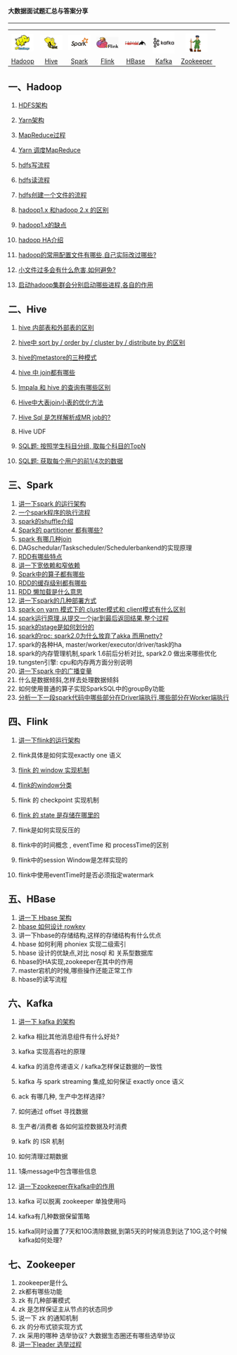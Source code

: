 #### 大数据面试题汇总与答案分享

------

<table>
    <tr>
     <th><img width="50px" src="./pictures/hadoop.jpg"></th>
     <th><img width="50px" src="./pictures/hive.jpg"></th>
     <th><img width="50px" src="./pictures/spark.jpg"></th>
     <th><img width="50px" src="./pictures/flink.png"></th>
     <th><img width="50px" src="./pictures/hbase.png"></th>
     <th><img width="50px" src="./pictures/kafka.png"></th>
     <th><img width="50px" src="./pictures/zookeeper.jpg"></th>
    </tr>
<tr>
  <td align="center"><a href="#一hadoop">Hadoop</a></td>
  <td align="center"><a href="#二hive">Hive</a></td>
  <td align="center"><a href="#三spark">Spark</a></td>
  <td align="center"><a href="#四flink">Flink</a></td>
  <td align="center"><a href="#五hbase">HBase</a></td>
  <td align="center"><a href="#六kafka">Kafka</a></td>
  <td align="center"><a href="#七zookeeper">Zookeeper</a></td>
</tr>
    </table>


## 一、Hadoop

1. [HDFS架构](./docs/HDFS架构.md)

2. [Yarn架构](./docs/Yarn架构.md)

3. [MapReduce过程](./docs/MapReduce过程.md)

4. [Yarn 调度MapReduce](./docs/Yarn调度MapReduce.md)

5. [hdfs写流程](./docs/hdfs写流程.md)

6. [hdfs读流程](./docs/hdfs读流程.md)

7. [hdfs创建一个文件的流程](./docs/hdfs创建一个文件的流程.md)

8. [hadoop1.x 和hadoop 2.x 的区别](./docs/hadoop1.x和hadoop2.x的区别.md)

9. [hadoop1.x的缺点](./docs/hadoop1.x的缺点.md)

10. [hadoop HA介绍](./docs/hadoopHA介绍.md)

11. [hadoop的常用配置文件有哪些,自己实际改过哪些?](./docs/hadoop的常用配置文件有哪些.md)

12. [小文件过多会有什么危害,如何避免?](./docs/小文件过多会有什么危害.md)

13. [启动hadoop集群会分别启动哪些进程,各自的作用](./docs/启动hadoop集群会分别启动哪些进程.md)

    

## 二、Hive

1. [hive 内部表和外部表的区别](./docs/hive内部表和外部表的区别.md)

2. [hive中 sort by / order by / cluster by / distribute by 的区别](./docs/hive四种排序方式的区别.md)

3. [hive的metastore的三种模式](./docs/hive的metastore的三种模式.md)

4. [hive 中 join都有哪些](./docs/hive中join都有哪些.md)

5. [Impala 和 hive 的查询有哪些区别](./docs/Impala和hive的查询有哪些区别.md)

6. [Hive中大表join小表的优化方法](./docs/Hive中大表join小表的优化方法.md)

7. [Hive Sql 是怎样解析成MR job的?](./docs/HiveToMR.md)

8. Hive UDF

9. [SQL题: 按照学生科目分组, 取每个科目的TopN](./docs/按照学生科目取每个科目的TopN.md)

10. [SQL题: 获取每个用户的前1/4次的数据](./docs/获取每个用户的前1/4次的数据.md)

    

## 三、Spark

1. [讲一下spark 的运行架构](./docs/讲一下spark的运行架构.md)
2. [一个spark程序的执行流程](./docs/一个spark程序的执行流程.md)
3. [spark的shuffle介绍](./docs/spark的shuffle介绍.md)
4. [Spark的 partitioner 都有哪些?](./docs/Spark的partitioner都有哪些.md)
5. [spark 有哪几种join](./docs/spark有哪几种join.md)
6. DAGschedular/Taskscheduler/Schedulerbankend的实现原理
7. [RDD有哪些特点](./docs/RDD有哪些特点.md)
8. [讲一下宽依赖和窄依赖](./docs/讲一下宽依赖和窄依赖.md)
9. [Spark中的算子都有哪些](./docs/Spark中的算子都有哪些.md)
10. [RDD的缓存级别都有哪些](./docs/RDD的缓存级别都有哪些.md)
11. [RDD 懒加载是什么意思](./docs/RDD懒加载是什么意思.md)
12. [讲一下spark的几种部署方式](./docs/讲一下spark的几种部署方式.md)
13. [spark on yarn 模式下的 cluster模式和 client模式有什么区别](./docs/spark中cluster模式和client模式有什么区别.md)
14. [spark运行原理,从提交一个jar到最后返回结果,整个过程](./docs/spark从提交一个jar到最后返回结果.md)
15. [spark的stage是如何划分的](./docs/spark的stage是如何划分的.md)
16. [spark的rpc: spark2.0为什么放弃了akka 而用netty?](./docs/spark2.0为什么放弃了akka而用netty.md)
17. spark的各种HA,  master/worker/executor/driver/task的ha
18. spark的内存管理机制,spark 1.6前后分析对比, spark2.0 做出来哪些优化
19. tungsten引擎: cpu和内存两方面分别说明
20. [讲一下spark 中的广播变量](./docs/spark中的广播变量.md)
21. 什么是数据倾斜,怎样去处理数据倾斜
22. 如何使用普通的算子实现SparkSQL中的groupBy功能
23. [分析一下一段spark代码中哪些部分在Driver端执行,哪些部分在Worker端执行](./docs/分析一下一段spark代码中哪些部分在Driver端执行.md)

## 四、Flink

1. [讲一下flink的运行架构](./docs/讲一下flink的运行架构.md)

2. flink具体是如何实现exactly one 语义

3. [flink 的 window 实现机制](./docs/flink的window实现机制.md)

4. [flink的window分类](./docs/flink的window分类.md)

5. flink 的 checkpoint 实现机制

6. [flink 的 state 是存储在哪里的](./docs/flink的state是存储在哪里的.md)

7. flink是如何实现反压的

8. flink中的时间概念 , eventTime 和 processTime的区别

9. flink中的session Window是怎样实现的

10. flink中使用eventTime时是否必须指定watermark

    

## 五、HBase

1. [讲一下 Hbase 架构](./docs/讲一下Hbase架构.md)
2. [hbase 如何设计 rowkey](./docs/hbase如何设计rowkey.md)
3. 讲一下hbase的存储结构,这样的存储结构有什么优点
4. hbase 如何利用 phoniex 实现二级索引
5. hbase 设计的优缺点,对比 nosql 和 关系型数据库
6. hbase的HA实现,zookeeper在其中的作用
7. master宕机的时候,哪些操作还能正常工作
8. hbase的读写流程

## 六、Kafka

1. [讲一下 kafka 的架构](./docs/讲一下kafka的架构.md)

2. kafka 相比其他消息组件有什么好处?

3. kafka 实现高吞吐的原理

4. kafka 的消息传递语义 / kafka怎样保证数据的一致性

5. kafka 与 spark streaming 集成,如何保证 exactly once 语义

6. ack 有哪几种, 生产中怎样选择?

7. 如何通过 offset 寻找数据

8. 生产者/消费者 各如何监控数据及时消费

9. kafk 的 ISR 机制

10. 如何清理过期数据

11. 1条message中包含哪些信息

12. [讲一下zookeeper在kafka中的作用](./docs/讲一下zookeeper在kafka中的作用.md)

13. kafka 可以脱离 zookeeper 单独使用吗

14. kafka有几种数据保留策略

15. kafka同时设置了7天和10G清除数据,到第5天的时候消息到达了10G,这个时候kafka如何处理?

    

## 七、Zookeeper

1. zookeeper是什么
2. zk都有哪些功能
3. zk 有几种部署模式
4. zk 是怎样保证主从节点的状态同步
5. 说一下 zk 的通知机制
6. zk 的分布式锁实现方式
7. zk 采用的哪种 选举协议? 大数据生态圈还有哪些选举协议
8. [讲一下leader 选举过程](./docs/讲一下leader选举过程.md)

